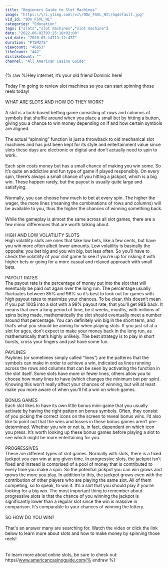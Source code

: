 ```yaml
---
title: "Beginners Guide to Slot Machines"
image: "https:\/\/i.ytimg.com\/vi\/9Dn_FSVL_HI\/hqdefault.jpg"
vid_id: "9Dn_FSVL_HI"
categories: "Education"
tags: ["slots","slot machines","slot machine"]
date: "2022-06-02T03:25:10+03:00"
vid_date: "2020-05-14T13:12:47Z"
duration: "PT5M27S"
viewcount: "46853"
likeCount: "442"
dislikeCount: ""
channel: "All American Casino Guide"
---
```

{% raw %}Hey internet, it’s your old friend Dominic here!<br /><br />Today I'm going to review slot machines so you can start spinning those reels today!<br /><br />WHAT ARE SLOTS AND HOW DO THEY WORK?<br /><br />A slot is a luck-based betting game consisting of rows and columns of symbols that shuffle around when you place a small bet by hitting a button, giving you a chance to win money depending on if and how certain symbols are aligned.<br /><br />The actual “spinning” function is just a throwback to old mechanical slot machines and has just been kept for its style and entertainment value since slots these days are electronic or digital and don’t actually need to spin to work.<br /><br />Each spin costs money but has a small chance of making you win some. So it’s quite an addictive and fun type of game if played responsibly. On every spin, there’s always a small chance of you hitting a jackpot, which is a big win. These happen rarely, but the payout is usually quite large and satisfying.<br /><br />Normally, you can choose how much to bet at every spin. The higher the wager, the more lines (meaning the combinations of rows and columns) will be available to you, thus the higher the chances of winning something back.<br /><br />While the gameplay is almost the same across all slot games, there are a few minor differences that are worth talking about.<br /><br />HIGH AND LOW VOLATILITY SLOTS<br />High volatility slots are ones that take low bets, like a few cents, but have you win more often albeit lower amounts. Low volatility is basically the opposite: you bet big and you win big, but less often. So you’ll have to check the volatility of your slot game to see if you’re up for risking it with higher bets or going for a more casual and relaxed approach with small bets.<br /><br />PAYOUT RATES<br />The payout rate is the percentage of money put into the slot that will eventually be paid out again over the long run. The percentage usually fluctuates between 85% and 98% so it’s best to look out for games with high payout rates to maximize your chances. To be clear, this doesn’t mean if you put 100$ into a slot with a 98% payout rate, that you’ll get 98$ back. It means that over a long period of time, be it weeks, months, with millions of spins being made, mathematically the slot should eventually meet a number around that percentage. You can definitely win big in the short term, and that’s what you should be aiming for when playing slots. If you just sit at a slot for ages, don’t expect to make your money back in the long run, as mathematically that’s highly unlikely. The best strategy is to play in short bursts, cross your fingers and just have some fun.<br /><br />PAYLINES<br />Paylines (or sometimes simply called “lines”) are the patterns that the symbols can make in order to achieve a win, indicated as lines running across the rows and columns that can be seen by activating the function in the slot itself. Some slots have more or fewer lines, others allow you to choose how many lines to have (which changes the minimum bet per spin). Knowing this won’t really affect your chances of winning, but will at least make you more aware of when you’ll hit a win on which games.<br /><br />BONUS GAMES<br />Each slot likes to have its own little bonus mini-game that you usually activate by having the right pattern on bonus symbols. Often, they consist of you picking the correct icons on the screen to reveal bonus wins. I’d also like to point out that the wins and losses in these bonus games aren’t pre-determined. Whether you win or not is, in fact, dependent on which icon you press. It’s worth looking up these bonus games before playing a slot to see which might be more entertaining for you.<br /><br />PROGRESSIVES<br />These are different types of slot games. Normally with slots, there is a fixed jackpot you can win at any given time. In progressive slots, the jackpot isn’t fixed and instead is comprised of a pool of money that is contributed to every time you make a spin. So the potential jackpot you can win grows and grows the more you play. In addition to this, the jackpot grows even with the contribution of other players who are playing the same slot. All of them competing, so to speak, to win it. It’s a slot that you should play if you’re looking for a big win. The most important thing to remember about progressive slots is that the chance of you winning the jackpot is significantly lower than a regular slot since the win is massive in comparison. It’s comparable to your chances of winning the lottery.<br /><br />SO HOW DO YOU WIN?<br /><br />That's an answer many are searching for. Watch the video or click the link below to learn more about slots and how to make money by spinning those reels!<br /><br /><br />To learn more about online slots, be sure to check out: https//www.americancasinoguide.com{% endraw %}

